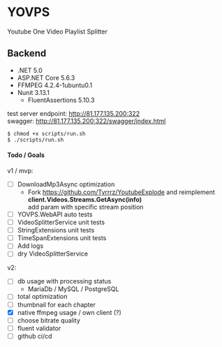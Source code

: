 # YOVPS
Youtube One Video Playlist Splitter

## Backend
* .NET 5.0
* ASP.NET Core 5.6.3
* FFMPEG 4.2.4-1ubuntu0.1
* Nunit 3.13.1
  * FluentAssertions 5.10.3

test server endpoint: http://81.177.135.200:322 </br>
swagger: http://81.177.135.200:322/swagger/index.html

```
$ chmod +x scripts/run.sh
$ ./scripts/run.sh
```

#### Todo / Goals
v1 / mvp:
- [ ] DownloadMp3Async optimization 
  - Fork https://github.com/Tyrrrz/YoutubeExplode and reimplement **client.Videos.Streams.GetAsync(info)**<br>
  add param with specific stream position
- [ ] YOVPS.WebAPI auto tests
- [ ] VideoSplitterService unit tests
- [ ] StringExtensions unit tests
- [ ] TimeSpanExtensions unit tests
- [ ] Add logs
- [ ] dry VideoSplitterService

v2:
- [ ] db usage with processing status 
  - MariaDb / MySQL / PostgreSQL
- [ ] total optimization
- [ ] thumbnail for each chapter
- [X] native ffmpeg usage / own client (?)
- [ ] choose bitrate quality
- [ ] fluent validator
- [ ] github ci/cd
